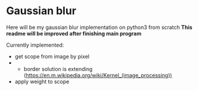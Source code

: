 # Gaussian blur
Here will be my gaussian blur implementation on python3 from scratch
__This readme will be improved after finishing main program__

Currently implemented:
- get scope from image by pixel
- - border solution is extending (https://en.m.wikipedia.org/wiki/Kernel_(image_processing))
- apply weight to scope
